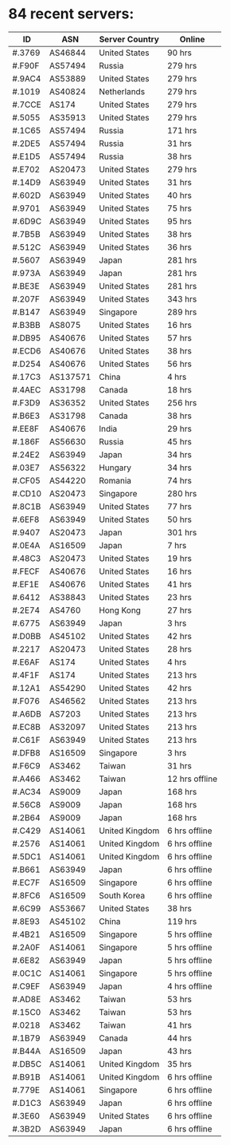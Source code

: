 # 84 recent servers:

| ID | ASN | Server Country | Online |
| ------ | ------ | ------ | ------ |
| #.3769 | AS46844 | United States | 90 hrs |
| #.F90F | AS57494 | Russia | 279 hrs |
| #.9AC4 | AS53889 | United States | 279 hrs |
| #.1019 | AS40824 | Netherlands | 279 hrs |
| #.7CCE | AS174 | United States | 279 hrs |
| #.5055 | AS35913 | United States | 279 hrs |
| #.1C65 | AS57494 | Russia | 171 hrs |
| #.2DE5 | AS57494 | Russia | 31 hrs |
| #.E1D5 | AS57494 | Russia | 38 hrs |
| #.E702 | AS20473 | United States | 279 hrs |
| #.14D9 | AS63949 | United States | 31 hrs |
| #.602D | AS63949 | United States | 40 hrs |
| #.9701 | AS63949 | United States | 75 hrs |
| #.6D9C | AS63949 | United States | 95 hrs |
| #.7B5B | AS63949 | United States | 38 hrs |
| #.512C | AS63949 | United States | 36 hrs |
| #.5607 | AS63949 | Japan | 281 hrs |
| #.973A | AS63949 | Japan | 281 hrs |
| #.BE3E | AS63949 | United States | 281 hrs |
| #.207F | AS63949 | United States | 343 hrs |
| #.B147 | AS63949 | Singapore | 289 hrs |
| #.B3BB | AS8075 | United States | 16 hrs |
| #.DB95 | AS40676 | United States | 57 hrs |
| #.ECD6 | AS40676 | United States | 38 hrs |
| #.D254 | AS40676 | United States | 56 hrs |
| #.17C3 | AS137571 | China | 4 hrs |
| #.4AEC | AS31798 | Canada | 18 hrs |
| #.F3D9 | AS36352 | United States | 256 hrs |
| #.B6E3 | AS31798 | Canada | 38 hrs |
| #.EE8F | AS40676 | India | 29 hrs |
| #.186F | AS56630 | Russia | 45 hrs |
| #.24E2 | AS63949 | Japan | 34 hrs |
| #.03E7 | AS56322 | Hungary | 34 hrs |
| #.CF05 | AS44220 | Romania | 74 hrs |
| #.CD10 | AS20473 | Singapore | 280 hrs |
| #.8C1B | AS63949 | United States | 77 hrs |
| #.6EF8 | AS63949 | United States | 50 hrs |
| #.9407 | AS20473 | Japan | 301 hrs |
| #.0E4A | AS16509 | Japan | 7 hrs |
| #.48C3 | AS20473 | United States | 19 hrs |
| #.FECF | AS40676 | United States | 16 hrs |
| #.EF1E | AS40676 | United States | 41 hrs |
| #.6412 | AS38843 | United States | 23 hrs |
| #.2E74 | AS4760 | Hong Kong | 27 hrs |
| #.6775 | AS63949 | Japan | 3 hrs |
| #.D0BB | AS45102 | United States | 42 hrs |
| #.2217 | AS20473 | United States | 28 hrs |
| #.E6AF | AS174 | United States | 4 hrs |
| #.4F1F | AS174 | United States | 213 hrs |
| #.12A1 | AS54290 | United States | 42 hrs |
| #.F076 | AS46562 | United States | 213 hrs |
| #.A6DB | AS7203 | United States | 213 hrs |
| #.EC8B | AS32097 | United States | 213 hrs |
| #.C61F | AS63949 | United States | 213 hrs |
| #.DFB8 | AS16509 | Singapore | 3 hrs |
| #.F6C9 | AS3462 | Taiwan | 31 hrs |
| #.A466 | AS3462 | Taiwan | 12 hrs offline |
| #.AC34 | AS9009 | Japan | 168 hrs |
| #.56C8 | AS9009 | Japan | 168 hrs |
| #.2B64 | AS9009 | Japan | 168 hrs |
| #.C429 | AS14061 | United Kingdom | 6 hrs offline |
| #.2576 | AS14061 | United Kingdom | 6 hrs offline |
| #.5DC1 | AS14061 | United Kingdom | 6 hrs offline |
| #.B661 | AS63949 | Japan | 6 hrs offline |
| #.EC7F | AS16509 | Singapore | 6 hrs offline |
| #.8FC6 | AS16509 | South Korea | 6 hrs offline |
| #.6C99 | AS53667 | United States | 38 hrs |
| #.8E93 | AS45102 | China | 119 hrs |
| #.4B21 | AS16509 | Singapore | 5 hrs offline |
| #.2A0F | AS14061 | Singapore | 5 hrs offline |
| #.6E82 | AS63949 | Japan | 5 hrs offline |
| #.0C1C | AS14061 | Singapore | 5 hrs offline |
| #.C9EF | AS63949 | Japan | 4 hrs offline |
| #.AD8E | AS3462 | Taiwan | 53 hrs |
| #.15C0 | AS3462 | Taiwan | 53 hrs |
| #.0218 | AS3462 | Taiwan | 41 hrs |
| #.1B79 | AS63949 | Canada | 44 hrs |
| #.B44A | AS16509 | Japan | 43 hrs |
| #.DB5C | AS14061 | United Kingdom | 35 hrs |
| #.B91B | AS14061 | United Kingdom | 6 hrs offline |
| #.779E | AS14061 | Singapore | 6 hrs offline |
| #.D1C3 | AS63949 | Japan | 6 hrs offline |
| #.3E60 | AS63949 | United States | 6 hrs offline |
| #.3B2D | AS63949 | Japan | 6 hrs offline |

